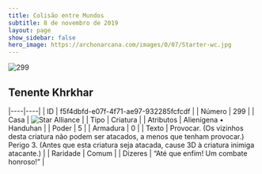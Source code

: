 ```yaml
---
title: Colisão entre Mundos
subtitle: 8 de novembro de 2019
layout: page
show_sidebar: false
hero_image: https://archonarcana.com/images/0/07/Starter-wc.jpg
---
```


![299](https://cdn.keyforgegame.com/media/card_front/pt/452_299_5HVVCQGXG8G6_pt.png)

## Tenente Khrkhar

|----|----|
| ID | f5f4dbfd-e07f-4f71-ae97-932285fcfcdf |
| Número | 299 |
| Casa | ![Star Alliance](https://archonarcana.com/images/thumb/7/7d/Star_Alliance.png/22px-Star_Alliance.png "Aliança Estelar") |
| Tipo | Criatura |
| Atributos | Alienígena • Handuhan |
| Poder | 5 |
| Armadura | 0 |
| Texto | Provocar. (Os vizinhos desta criatura não podem ser atacados, a menos que tenham provocar.) Perigo 3. (Antes que esta criatura seja atacada, cause 3D à criatura inimiga atacante.) |
| Raridade | Comum |
| Dizeres | “Até que enfim! Um combate honroso!” |